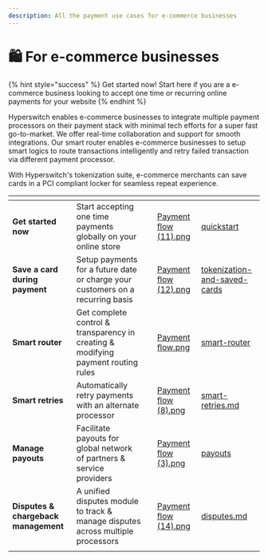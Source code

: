 ```yaml
---
description: All the payment use cases for e-commerce businesses
---
```


# 🛍️ For e-commerce businesses

{% hint style="success" %}
Get started now! Start here if you are a e-commerce business looking to accept one time or recurring online payments for your website
{% endhint %}

Hyperswitch enables e-commerce businesses to integrate multiple payment processors on their payment stack with minimal tech efforts for a super fast go-to-market. We offer real-time collaboration and support for smooth integrations. Our smart router enables e-commerce businesses to setup smart logics to route transactions intelligently and retry failed transaction via different payment processor.

With Hyperswitch's tokenization suite, e-commerce merchants can save cards in a PCI compliant locker for seamless repeat experience.

<table data-view="cards"><thead><tr><th></th><th></th><th></th><th data-hidden data-card-cover data-type="files"></th><th data-hidden data-card-target data-type="content-ref"></th></tr></thead><tbody><tr><td><strong>Get started now</strong></td><td>Start accepting one time payments globally on your online store</td><td></td><td><a href="../.gitbook/assets/Payment flow (11).png">Payment flow (11).png</a></td><td><a href="../hyperswitch-cloud/quickstart/">quickstart</a></td></tr><tr><td><strong>Save a card during payment</strong></td><td>Setup payments for a future date or charge your customers on a recurring basis</td><td></td><td><a href="../.gitbook/assets/Payment flow (12).png">Payment flow (12).png</a></td><td><a href="../features/payment-flows-and-management/tokenization-and-saved-cards/">tokenization-and-saved-cards</a></td></tr><tr><td><strong>Smart router</strong></td><td>Get complete control &#x26; transparency in creating &#x26; modifying payment routing rules</td><td></td><td><a href="../.gitbook/assets/Payment flow.png">Payment flow.png</a></td><td><a href="../features/merchant-controls/smart-router/">smart-router</a></td></tr><tr><td><strong>Smart retries</strong></td><td>Automatically retry payments with an alternate processor</td><td></td><td><a href="../.gitbook/assets/Payment flow (8).png">Payment flow (8).png</a></td><td><a href="../features/merchant-controls/smart-retries.md">smart-retries.md</a></td></tr><tr><td><strong>Manage payouts</strong></td><td>Facilitate payouts for global network of partners &#x26; service providers</td><td></td><td><a href="../.gitbook/assets/Payment flow (3).png">Payment flow (3).png</a></td><td><a href="../features/payment-flows-and-management/payouts/">payouts</a></td></tr><tr><td><strong>Disputes &#x26; chargeback management</strong></td><td>A unified disputes module to track &#x26; manage disputes across multiple processors</td><td></td><td><a href="../.gitbook/assets/Payment flow (14).png">Payment flow (14).png</a></td><td><a href="../features/merchant-controls/disputes.md">disputes.md</a></td></tr><tr><td></td><td></td><td></td><td></td><td></td></tr></tbody></table>
